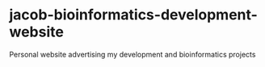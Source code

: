 # jacob-bioinformatics-development-website
Personal website advertising my development and bioinformatics projects
